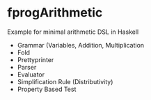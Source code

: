 # fprogArithmetic

Example for minimal arithmetic DSL in Haskell

* Grammar (Variables, Addition, Multiplication
* Fold
* Prettyprinter
* Parser
* Evaluator
* Simplification Rule (Distributivity) 
* Property Based Test
